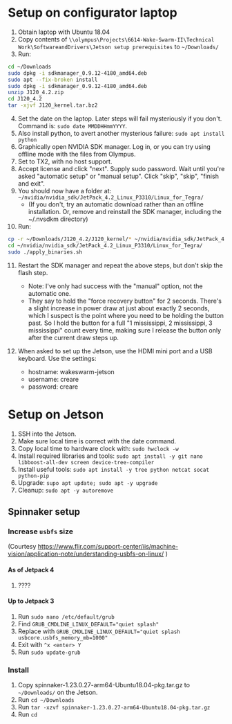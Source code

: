 # Setup on configurator laptop

1. Obtain laptop with Ubuntu 18.04
2. Copy contents of `\\olympus\Projects\6614-Wake-Swarm-II\Technical Work\SoftwareandDrivers\Jetson setup prerequisites` to `~/Downloads/`
3. Run:
````bash
cd ~/Downloads
sudo dpkg -i sdkmanager_0.9.12-4180_amd64.deb
sudo apt --fix-broken install
sudo dpkg -i sdkmanager_0.9.12-4180_amd64.deb
unzip J120_4.2.zip
cd J120_4.2
tar -xjvf J120_kernel.tar.bz2
````

4. Set the date on the laptop.  Later steps will fail mysteriously if you don't.  Command is: `sudo date MMDDHHmmYYYY`.
5. Also install python, to avert another mysterious failure: `sudo apt install python`
6. Graphically open NVIDIA SDK manager.  Log in, or you can try using offline mode with the files from Olympus.
7. Set to TX2, with no host support.
8. Accept license and click "next".  Supply sudo password.  Wait until you're asked "automatic setup" or "manual setup".  Click "skip", "skip", "finish and exit".
9. You should now have a folder at:
`~/nvidia/nvidia_sdk/JetPack_4.2_Linux_P3310/Linux_for_Tegra/`
    - (If you don't, try an automatic download rather than an offline installation.  Or, remove and reinstall the SDK manager, including the ~/.nvsdkm directory)
10. Run:
````bash
cp -r ~/Downloads/J120_4.2/J120_kernel/* ~/nvidia/nvidia_sdk/JetPack_4.2_Linux_P3310/Linux_for_Tegra/
cd ~/nvidia/nvidia_sdk/JetPack_4.2_Linux_P3310/Linux_for_Tegra/
sudo ./apply_binaries.sh
````

11. Restart the SDK manager and repeat the above steps, but don't skip the flash step.
    - Note: I've only had success with the "manual" option, not the automatic one.
    - They say to hold the "force recovery button" for 2 seconds.  There's a slight increase in power draw at just about exactly 2 seconds, which I suspect is the point where you need to be holding the button past.  So I hold the button for a full "1 mississippi, 2 mississippi, 3 mississippi" count every time, making sure I release the button only after the current draw steps up.

12. When asked to set up the Jetson, use the HDMI mini port and a USB keyboard.  Use the settings:
    - hostname: wakeswarm-jetson
    - username: creare
    - password: creare

# Setup on Jetson

1. SSH into the Jetson.
2. Make sure local time is correct with the date command.
3. Copy local time to hardware clock with: `sudo hwclock -w`
4. Install required libraries and tools: `sudo apt install -y git nano libboost-all-dev screen device-tree-compiler`
5. Install useful tools: `sudo apt install -y tree python netcat socat python-pip`
6. Upgrade: `supo apt update; sudo apt -y upgrade`
7. Cleanup: `sudo apt -y autoremove`

## Spinnaker setup

### Increase `usbfs` size
(Courtesy https://www.flir.com/support-center/iis/machine-vision/application-note/understanding-usbfs-on-linux/ )

#### As of Jetpack 4
1. ????

#### Up to Jetpack 3
1. Run `sudo nano /etc/default/grub`
2. Find `GRUB_CMDLINE_LINUX_DEFAULT="quiet splash"`
3. Replace with `GRUB_CMDLINE_LINUX_DEFAULT="quiet splash usbcore.usbfs_memory_mb=1000"`
4. Exit with `^x <enter> Y`
4. Run `sudo update-grub`

### Install

1. Copy spinnaker-1.23.0.27-arm64-Ubuntu18.04-pkg.tar.gz to `~/Downloads/` on the Jetson.
2. Run `cd ~/Downloads`
3. Run `tar -xzvf spinnaker-1.23.0.27-arm64-Ubuntu18.04-pkg.tar.gz`
4. Run `cd `

